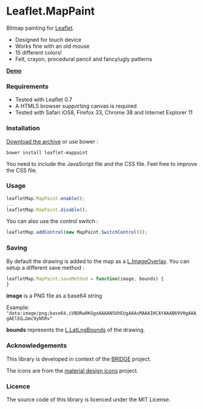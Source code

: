 Leaflet.MapPaint
================

Bitmap painting for [Leaflet](http://leafletjs.com).

 * Designed for touch device
  * Works fine with an old mouse
 * 15 different colors!
 * Felt, crayon, procedural pencil and fancy/ugly patterns

__[Demo](http://sintef-9012.github.io/Leaflet.MapPaint/)__

### Requirements

 * Tested with Leaflet 0.7
 * A HTML5 browser supporting canvas is required
  * Tested with Safari iOS8, Firefox 33, Chrome 38 and Internet Explorer 11

### Installation

[Download the archive](https://github.com/SINTEF-9012/MapPaint/archive/master.zip) or use bower :

```
bower install leaflet-mappaint
```

You need to include the JavaScript file and the CSS file. Feel free to improve the CSS file.

### Usage

```javascript
leafletMap.MapPaint.enable();
...
leafletMap.MapPaint.disable();
```

You can also use the control switch :
```javascript
leafletMap.addControl(new MapPaint.SwitchControl());
```

### Saving

By default the drawing is added to the map as a [L.ImageOverlay](http://leafletjs.com/reference.html#imageoverlay). You can setup a different save method :

```javascript
leafletMap.MapPaint.saveMethod = function(image, bounds) {
}
```
__image__ is a PNG file as a base64 string

Example: `"data:image/png;base64,iVBORw0KGgoAAAANSUhEUgAAAsMAAAIHCAYAAAB69VHgAAAgAElEQ…Gmc9yN5Rv"`

__bounds__ represents the [L.LatLngBounds](http://leafletjs.com/reference.html#latlngbounds) of the drawing.

### Acknowledgements

This library is developed in context of the [BRIDGE](http://www.bridgeproject.eu/en) project.

The icons are from the [material design icons](https://github.com/google/material-design-icons) project.

### Licence

The source code of this library is licenced under the MIT License.
